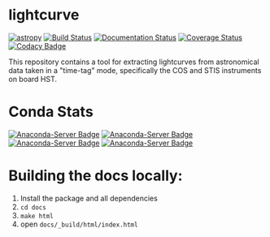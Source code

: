 lightcurve
==========

[![astropy](http://img.shields.io/badge/powered%20by-AstroPy-orange.svg?style=flat)](http://www.astropy.org/)
[![Build Status](https://travis-ci.org/justincely/lightcurve.png?branch=master)](https://travis-ci.org/justincely/lightcurve) [![Documentation Status](https://readthedocs.org/projects/hstlightcurve/badge/?version=latest)](http://hstlightcurve.readthedocs.io/en/latest/?badge=latest) [![Coverage Status](https://coveralls.io/repos/github/justincely/lightcurve/badge.svg?branch=master)](https://coveralls.io/github/justincely/lightcurve?branch=master) [![Codacy Badge](https://app.codacy.com/project/badge/Grade/a5d5f5f020334a098c9c65b869b861fe)](https://www.codacy.com/gh/justincely/lightcurve/dashboard?utm_source=github.com&amp;utm_medium=referral&amp;utm_content=justincely/lightcurve&amp;utm_campaign=Badge_Grade)


This repository contains a tool for extracting lightcurves from astronomical data taken in a "time-tag" mode, specifically the COS and STIS instruments on board HST.


Conda Stats
===========
[![Anaconda-Server Badge](https://anaconda.org/justincely/lightcurve/badges/version.svg)](https://anaconda.org/justincely/lightcurve) [![Anaconda-Server Badge](https://anaconda.org/justincely/lightcurve/badges/license.svg)](https://anaconda.org/justincely/lightcurve) [![Anaconda-Server Badge](https://anaconda.org/justincely/lightcurve/badges/downloads.svg)](https://anaconda.org/justincely/lightcurve) [![Anaconda-Server Badge](https://anaconda.org/justincely/lightcurve/badges/installer/conda.svg)](https://conda.anaconda.org/justincely)


Building the docs locally:
==========================

1. Install the package and all dependencies
2. `cd docs`
3. `make html`
4. open `docs/_build/html/index.html`
